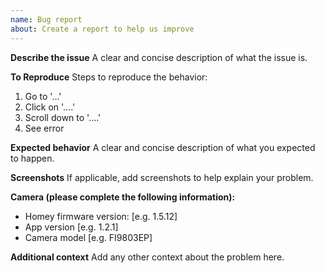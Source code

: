 ```yaml
---
name: Bug report
about: Create a report to help us improve
---
```


**Describe the issue**
A clear and concise description of what the issue is.

**To Reproduce**
Steps to reproduce the behavior:
1. Go to '...'
2. Click on '....'
3. Scroll down to '....'
4. See error

**Expected behavior**
A clear and concise description of what you expected to happen.

**Screenshots**
If applicable, add screenshots to help explain your problem.

**Camera (please complete the following information):**
- Homey firmware version: [e.g. 1.5.12]
- App version [e.g. 1.2.1]
- Camera model [e.g. FI9803EP]

**Additional context**
Add any other context about the problem here.